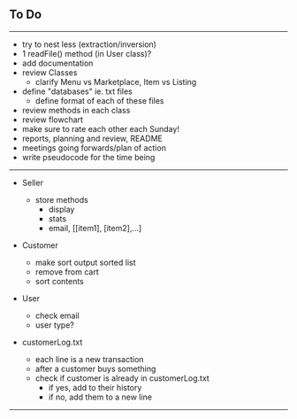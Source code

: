 
To Do
---
___
- try to nest less (extraction/inversion)
- 1 readFile() method (in User class)?
- add documentation
- review Classes
  - clarify Menu vs Marketplace, Item vs Listing
- define "databases" ie. txt files
  - define format of each of these files
- review methods in each class
- review flowchart
- make sure to rate each other each Sunday!
- reports, planning and review, README
- meetings going forwards/plan of action
- write pseudocode for the time being
___
- Seller
  - store methods
    - display
    - stats
    - email, [[item1], [item2],...]
- Customer
  - make sort output sorted list
  - remove from cart
  - sort contents

- User
  - check email
  - user type?

- customerLog.txt
   - each line is a new transaction
   - after a customer buys something
    - check if customer is already in customerLog.txt
      - if yes, add to their history
      - if no, add them to a new line
___
